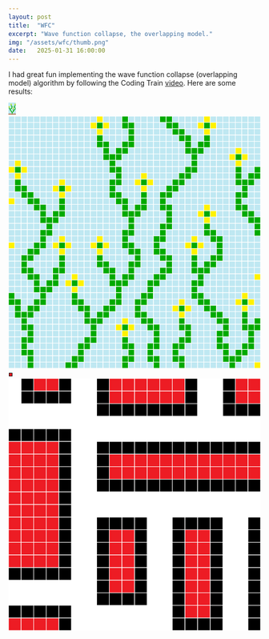 ```yaml
---
layout: post
title:  "WFC"
excerpt: "Wave function collapse, the overlapping model."
img: "/assets/wfc/thumb.png"
date:   2025-01-31 16:00:00
---
```


I had great fun implementing the wave function collapse (overlapping model) algorithm by following the Coding Train [video](https://youtu.be/5iSAvzU2WYY?si=-acuG3Lx9j5IAO-O).
Here are some results:

<div class="art">

  <div class="wfcpiece">
    <img src="/assets/wfc/samples/flowers.png" alt="Flowers" />
  </div>

  <div class="blendpiece">
    <img src="/assets/wfc/flowers.png" alt="Flowers" />
  </div>

</div>

<div class="art">

  <div class="wfcpiece">
    <img src="/assets/wfc/samples/city.png" alt="City" />
  </div>

  <div class="blendpiece">
    <img src="/assets/wfc/city.png" alt="City" />
  </div>

</div>
